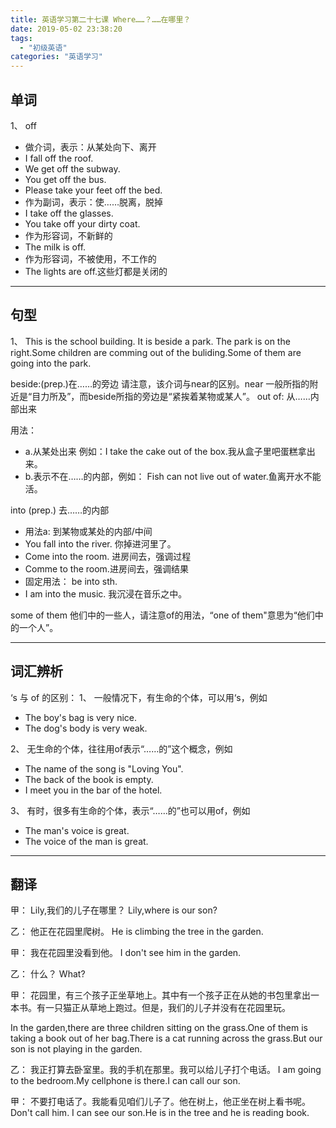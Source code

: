 ```yaml
---
title: 英语学习第二十七课 Where……？……在哪里？
date: 2019-05-02 23:38:20
tags: 
  - "初级英语"
categories: "英语学习"
---
```


## 单词

1、 off

- 做介词，表示：从某处向下、离开
 - I fall off the roof.
 - We get off the subway.
 - You get off the bus.
 - Please take your feet off the bed.
- 作为副词，表示：使……脱离，脱掉
 - I take off the glasses.
 - You take off your dirty coat.
- 作为形容词，不新鲜的
 - The milk is off.
- 作为形容词，不被使用，不工作的
 - The lights are off.这些灯都是关闭的

---

## 句型

1、 This is the school building. It is beside a park. The park is on the right.Some children are comming out of the  buliding.Some of them are going into the park.

beside:(prep.)在……的旁边
请注意，该介词与near的区别。near 一般所指的附近是“目力所及”，而beside所指的旁边是“紧挨着某物或某人”。
 out of: 从……内部出来

用法：
- a.从某处出来 例如：I take the cake out of the box.我从盒子里吧蛋糕拿出来。
- b.表示不在……的内部，例如： Fish can not live out of water.鱼离开水不能活。

into (prep.) 去……的内部

- 用法a: 到某物或某处的内部/中间
 - You fall into the river. 你掉进河里了。
 - Come into the room. 进房间去，强调过程
 - Comme to the room.进房间去，强调结果
- 固定用法： be into sth.
 - I am into the music. 我沉浸在音乐之中。

some of them 他们中的一些人，请注意of的用法，“one of them"意思为“他们中的一个人”。

---
## 词汇辨析

‘s 与 of 的区别：
1、 一般情况下，有生命的个体，可以用‘s，例如

- The boy's bag is very nice.
- The dog's body is very weak.

2、 无生命的个体，往往用of表示“……的”这个概念，例如
 
- The name of the song is "Loving You".
- The back of the book is empty.
- I meet you in the bar of the hotel.

3、 有时，很多有生命的个体，表示“……的”也可以用of，例如

- The man's voice is great.
- The voice of the man is great.

---

## 翻译

甲： Lily,我们的儿子在哪里？
Lily,where is our son?

乙： 他正在花园里爬树。
He is climbing the tree in the garden.

甲： 我在花园里没看到他。
I don't see him in the garden.

乙： 什么？
What?

甲： 花园里，有三个孩子正坐草地上。其中有一个孩子正在从她的书包里拿出一本书。有一只猫正从草地上跑过。但是，我们的儿子并没有在花园里玩。

In the garden,there are three children sitting on the grass.One of them is taking a book out of her bag.There is a  cat running across the grass.But our son is not playing in the garden.

乙： 我正打算去卧室里。我的手机在那里。我可以给儿子打个电话。
I am  going to the bedroom.My cellphone is there.I can call our son.

甲： 不要打电话了。我能看见咱们儿子了。他在树上，他正坐在树上看书呢。
Don't call him. I can see our son.He is in the tree and he is reading book.



